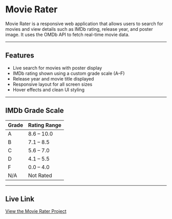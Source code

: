# Movie Rater

Movie Rater is a responsive web application that allows users to search for movies and view details such as IMDb rating, release year, and poster image. It uses the OMDb API to fetch real-time movie data.

---

## Features

- Live search for movies with poster display
- IMDb rating shown using a custom grade scale (A–F)
- Release year and movie title displayed
- Responsive layout for all screen sizes
- Hover effects and clean UI styling

---

## IMDb Grade Scale

| Grade | Rating Range   |
|-------|----------------|
| A     | 8.6 – 10.0     |
| B     | 7.1 – 8.5      |
| C     | 5.6 – 7.0      |
| D     | 4.1 – 5.5      |
| F     | 0.0 – 4.0      |
| N/A   | Not Rated      |

---

## Live Link

[View the Movie Rater Project](https://ajramirezcodes.github.io/Movie-Rating/)
